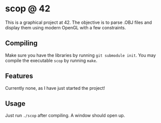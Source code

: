 # scop @ 42

This is a graphical project at 42. The objective is to parse .OBJ files and
display them using modern OpenGL with a few constraints.

## Compiling
Make sure you have the libraries by running `git submodule init`.
You may compile the executable `scop` by running `make`.

## Features
Currently none, as I have just started the project!

## Usage
Just run `./scop` after compiling. A window should open up.
